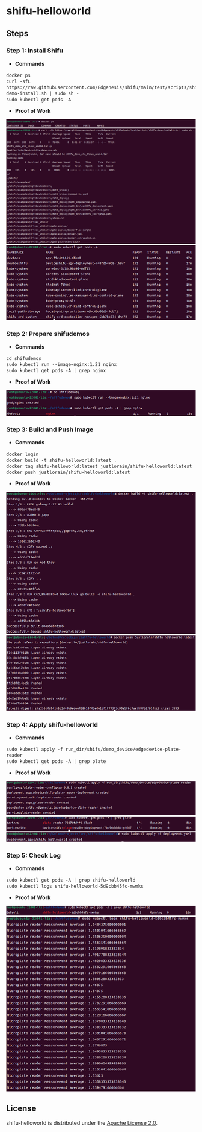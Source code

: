# shifu-helloworld

## Steps

### Step 1: Install Shifu

- **Commands**

```shell
docker ps
curl -sfL https://raw.githubusercontent.com/Edgenesis/shifu/main/test/scripts/shifu-demo-install.sh | sudo sh -
sudo kubectl get pods -A 
```

- **Proof of Work**

![1-1](./images/step-1-1.png)
![1-2](./images/step-1-2.png)
![1-3](./images/step-1-3.png)

### Step 2: Prepare shifudemos

- **Commands**

```shell
cd shifudemos
sudo kubectl run --image=nginx:1.21 nginx
sudo kubectl get pods -A | grep nginx
```

- **Proof of Work**

![2](./images/step-2.png)

### Step 3: Build and Push Image

- **Commands**

```shell
docker login
docker build -t shifu-helloworld:latest .
docker tag shifu-helloworld:latest justlorain/shifu-helloworld:latest
docker push justlorain/shifu-helloworld:latest
```
- **Proof of Work**

![3-1](./images/step-3-1.png)
![3-2](./images/step-3-2.png)

### Step 4: Apply shifu-helloworld

- **Commands**

```shell
sudo kubectl apply -f run_dir/shifu/demo_device/edgedevice-plate-reader
sudo kubectl get pods -A | grep plate
```

- **Proof of Work**

![4-1](./images/step-4-1.png)
![4-2](./images/step-4-2.png)
![4-3](./images/step-4-3.png)

### Step 5: Check Log

- **Commands** 

```shell
sudo kubectl get pods -A | grep shifu-helloworld
sudo kubectl logs shifu-helloworld-5d9cbb45fc-mwmks
```

- **Proof of Work**

![5-1](./images/step-5-1.png)
![5-2](./images/step-5-2.png)

## License

shifu-helloworld is distributed under the [Apache License 2.0](./LICENSE).
